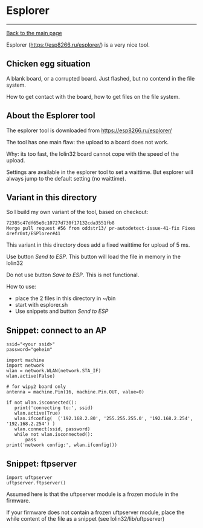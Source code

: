 # Esplorer
***
[Back to the main page](../readme.md)



Esplorer (https://esp8266.ru/esplorer/) is a very nice tool.

## Chicken egg situation 

A blank board, or a corrupted board. Just flashed, but no contend in the file system.

How to get contact with the board, how to get files on the file system.

## About the Esplorer tool

The esplorer tool is downloaded from https://esp8266.ru/esplorer/ 

The tool has one main flaw: the upload to a board does not work.

Why: its too fast, the lolin32 board cannot cope with the speed of the upload.

Settings are available in the esplorer tool to set a waittime. But esplorer will always jump to the default setting (no waittime).

## Variant in this directory

So I build my own variant of the tool, based on checkout:

	72385c47df65e8c10727d730f17132cda3551fb8 
	Merge pull request #56 from oddstr13/ pr-autodetect-issue-41-fix Fixes 4refr0nt/ESPlorer#41

This variant in this directory does add a fixed waittime for upload of 5 ms.

Use  button *Send to ESP*. This button will load the file in memory in the lolin32

Do not use button *Save to ESP*. This is not functional.

How to use:

* place the 2 files in this directory in ~/bin
* start with esplorer.sh
* Use snippets and button *Send to ESP*


## Snippet: connect to an AP

	ssid="<your ssid>"
	password="geheim"

	import machine
	import network
	wlan = network.WLAN(network.STA_IF)
	wlan.active(False)

	# for wipy2 board only
	antenna = machine.Pin(16, machine.Pin.OUT, value=0)

	if not wlan.isconnected():
	   print('connecting to:', ssid)
	   wlan.active(True)
	   wlan.ifconfig(  ('192.168.2.80', '255.255.255.0', '192.168.2.254', '192.168.2.254') )
	   wlan.connect(ssid, password)
	   while not wlan.isconnected():
	       pass
	print('network config:', wlan.ifconfig())

## Snippet: ftpserver

	import uftpserver
	uftpserver.ftpserver()

Assumed here is that the uftpserver module is a frozen module in the firmware.

If your firmware does not contain a frozen uftpserver module, place the while content of the file as a snippet (see lolin32/lib/uftpserver)






